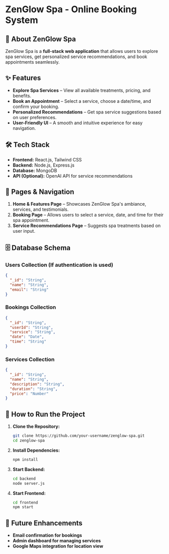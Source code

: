 # ZenGlow Spa - Online Booking System

## 🌿 About ZenGlow Spa 
ZenGlow Spa is a **full-stack web application** that allows users to explore spa services, get personalized service recommendations, and book appointments seamlessly.

## ✨ Features 
- **Explore Spa Services** – View all available treatments, pricing, and benefits.
- **Book an Appointment** – Select a service, choose a date/time, and confirm your booking.
- **Personalized Recommendations** – Get spa service suggestions based on user preferences.
- **User-Friendly UI** – A smooth and intuitive experience for easy navigation.

## 🛠️ Tech Stack 
- **Frontend:** React.js, Tailwind CSS
- **Backend:** Node.js, Express.js
- **Database:** MongoDB
- **API (Optional):** OpenAI API for service recommendations

## 📄 Pages & Navigation
1. **Home & Features Page** – Showcases ZenGlow Spa's ambiance, services, and testimonials.
2. **Booking Page** – Allows users to select a service, date, and time for their spa appointment.
3. **Service Recommendations Page** – Suggests spa treatments based on user input.

## 🗄️ Database Schema
### **Users Collection** (If authentication is used)
```json
{
  "_id": "String",
  "name": "String",
  "email": "String"
}
```

### **Bookings Collection**
```json
{
  "_id": "String",
  "userId": "String",
  "service": "String",
  "date": "Date",
  "time": "String"
}
```

### **Services Collection**
```json
{
  "_id": "String",
  "name": "String",
  "description": "String",
  "duration": "String",
  "price": "Number"
}
```

## 🚀 How to Run the Project
1. **Clone the Repository:**
   ```sh
   git clone https://github.com/your-username/zenglow-spa.git
   cd zenglow-spa
   ```
2. **Install Dependencies:**
   ```sh
   npm install
   ```
3. **Start Backend:**
   ```sh
   cd backend
   node server.js
   ```
4. **Start Frontend:**
   ```sh
   cd frontend
   npm start
   ```

## 🎯 Future Enhancements
- **Email confirmation for bookings**
- **Admin dashboard for managing services**
- **Google Maps integration for location view**


